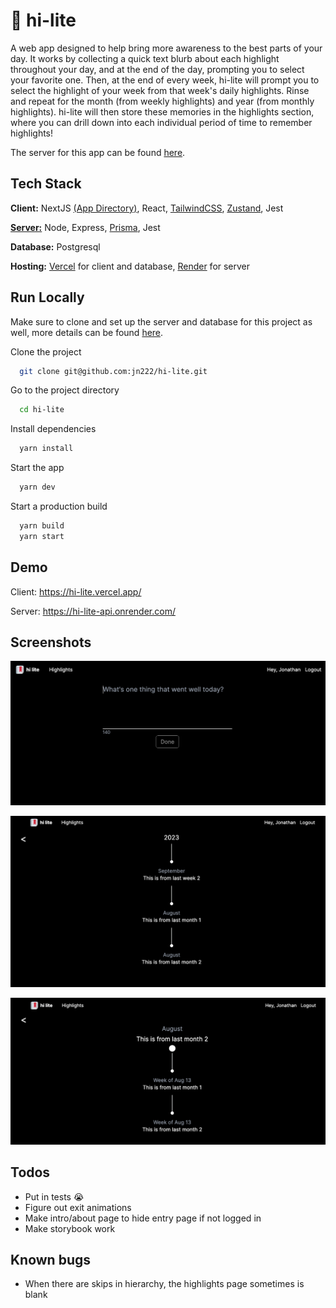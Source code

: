 # 🔖 hi-lite

A web app designed to help bring more awareness to the best parts of your day. It works by collecting a quick text blurb about each highlight throughout your day, and at the end of the day, prompting you to select your favorite one. Then, at the end of every week, hi-lite will prompt you to select the highlight of your week from that week's daily highlights. Rinse and repeat for the month (from weekly highlights) and year (from monthly highlights). hi-lite will then store these memories in the highlights section, where you can drill down into each individual period of time to remember highlights!

The server for this app can be found [here](https://github.com/jn222/hi-lite-api).

## Tech Stack

**Client:** NextJS [(App Directory)](https://nextjs.org/docs/getting-started/project-structure), React, [TailwindCSS](https://tailwindcss.com/), [Zustand](https://github.com/pmndrs/zustand), Jest

[**Server:**](https://github.com/jn222/hi-lite) Node, Express, [Prisma](https://www.prisma.io/), Jest

**Database:** Postgresql

**Hosting:** [Vercel](https://vercel.com) for client and database, [Render](https://render.com/) for server

## Run Locally

Make sure to clone and set up the server and database for this project as well, more details can be found [here](https://github.com/jn222/hi-lite-api).

Clone the project

```bash
  git clone git@github.com:jn222/hi-lite.git
```

Go to the project directory

```bash
  cd hi-lite
```

Install dependencies

```bash
  yarn install
```

Start the app

```bash
  yarn dev
```

Start a production build

```bash
  yarn build
  yarn start
```

## Demo

Client: https://hi-lite.vercel.app/

Server: https://hi-lite-api.onrender.com/

## Screenshots

![Main Page](public/main.png)

![Highlight Page 1](public/highlight_1.png)

![Highlight Page 2](public/highlight_2.png)

## Todos

- Put in tests 😭
- Figure out exit animations
- Make intro/about page to hide entry page if not logged in
- Make storybook work

## Known bugs

- When there are skips in hierarchy, the highlights page sometimes is blank
